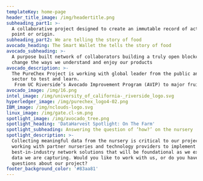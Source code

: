 ```yaml
---
templateKey: home-page
header_title_image: /img/headertitle.png
subheading_part1: >-
  A collaborative project designed to create an immutable record of actions from
  point or origin.
subheading_part2: We are telling the story of food
avocado_heading: The Smart Wallet the tells the story of food
avocado_subheading: >-
  A purpose built network of collaborators building a truly open blockchain to
  change the ways we understand and enjoy our products
avocado_description: >-
  The PureChex Project is working with global leader from the public and private
  sector to test and learn. 
   From UC Riverside’s Avocado Improvement Program (AVIP) to major fruit marketers like ASOEX, to sensor manufacturers. We are building a landing place for the data to travel with your products.  PureChex is a authentic new channel for producers to build relationships that matter.
avocado_image: /img/16.png
intel_image: /img/university_of_california-_riverside_logo.svg
hyperledger_image: /img/purechex_logo4-02.png
IBM_image: /img/nclouds-logo.svg
linux_image: /img/gate.cl-sm.png
spotlight_image: /img/avocado_tree.png
spotlight_heading: 'DataHarvest Spotlight: On The Farm'
spotlight_subheading: Answering the question of ‘how?’ on the nursery
spotlight_description: >-
  Collecting meaningful data from the nursery is critical to our project. We are
  working with partner nurseries and technology providers to implement
  best-in-industry network solutions that will be foundational as we expand what
  data we are capturing. Would you like to work with us, or do you have
  questions about our project?
footer_background_color: '#83aa81'
---
```


